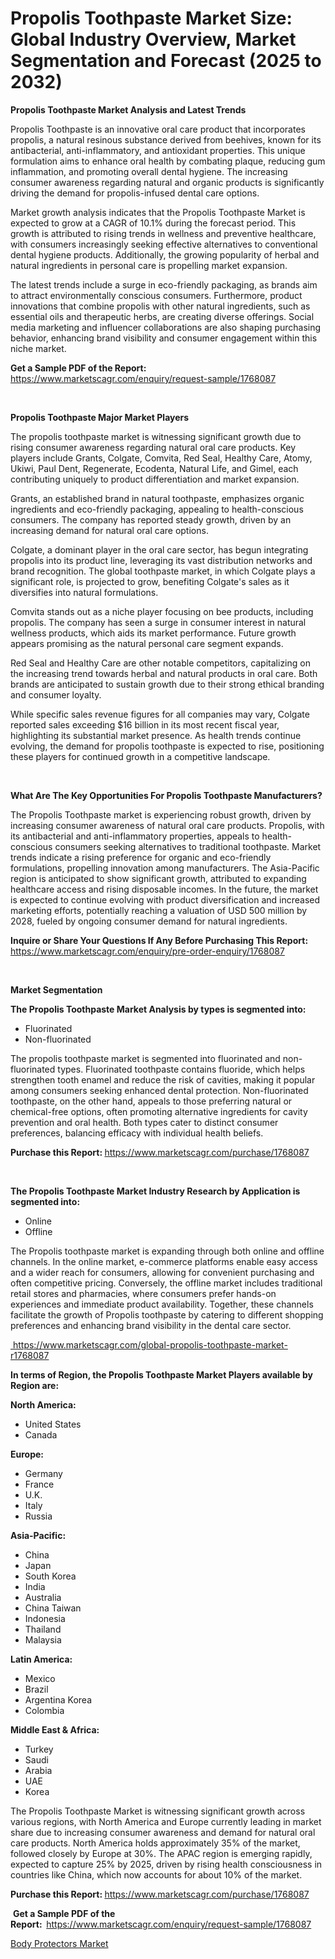 <p><h1>Propolis Toothpaste Market Size: Global Industry Overview, Market Segmentation and Forecast (2025 to 2032)</h1></p><p><strong>Propolis Toothpaste Market Analysis and Latest Trends</strong></p>
<p><p>Propolis Toothpaste is an innovative oral care product that incorporates propolis, a natural resinous substance derived from beehives, known for its antibacterial, anti-inflammatory, and antioxidant properties. This unique formulation aims to enhance oral health by combating plaque, reducing gum inflammation, and promoting overall dental hygiene. The increasing consumer awareness regarding natural and organic products is significantly driving the demand for propolis-infused dental care options.</p><p>Market growth analysis indicates that the Propolis Toothpaste Market is expected to grow at a CAGR of 10.1% during the forecast period. This growth is attributed to rising trends in wellness and preventive healthcare, with consumers increasingly seeking effective alternatives to conventional dental hygiene products. Additionally, the growing popularity of herbal and natural ingredients in personal care is propelling market expansion.</p><p>The latest trends include a surge in eco-friendly packaging, as brands aim to attract environmentally conscious consumers. Furthermore, product innovations that combine propolis with other natural ingredients, such as essential oils and therapeutic herbs, are creating diverse offerings. Social media marketing and influencer collaborations are also shaping purchasing behavior, enhancing brand visibility and consumer engagement within this niche market.</p></p>
<p><strong>Get a Sample PDF of the Report:&nbsp;</strong> <a href="https://www.marketscagr.com/enquiry/request-sample/1768087?utm_campaign=1126&utm_medium=2&utm_source=Github&utm_content=ia&utm_term=07022025&utm_id=propolis-toothpaste">https://www.marketscagr.com/enquiry/request-sample/1768087</a></p>
<p>&nbsp;</p>
<p><strong>Propolis Toothpaste Major Market Players</strong></p>
<p><p>The propolis toothpaste market is witnessing significant growth due to rising consumer awareness regarding natural oral care products. Key players include Grants, Colgate, Comvita, Red Seal, Healthy Care, Atomy, Ukiwi, Paul Dent, Regenerate, Ecodenta, Natural Life, and Gimel, each contributing uniquely to product differentiation and market expansion.</p><p>Grants, an established brand in natural toothpaste, emphasizes organic ingredients and eco-friendly packaging, appealing to health-conscious consumers. The company has reported steady growth, driven by an increasing demand for natural oral care options.</p><p>Colgate, a dominant player in the oral care sector, has begun integrating propolis into its product line, leveraging its vast distribution networks and brand recognition. The global toothpaste market, in which Colgate plays a significant role, is projected to grow, benefiting Colgate's sales as it diversifies into natural formulations.</p><p>Comvita stands out as a niche player focusing on bee products, including propolis. The company has seen a surge in consumer interest in natural wellness products, which aids its market performance. Future growth appears promising as the natural personal care segment expands.</p><p>Red Seal and Healthy Care are other notable competitors, capitalizing on the increasing trend towards herbal and natural products in oral care. Both brands are anticipated to sustain growth due to their strong ethical branding and consumer loyalty.</p><p>While specific sales revenue figures for all companies may vary, Colgate reported sales exceeding $16 billion in its most recent fiscal year, highlighting its substantial market presence. As health trends continue evolving, the demand for propolis toothpaste is expected to rise, positioning these players for continued growth in a competitive landscape.</p></p>
<p>&nbsp;</p>
<p><strong>What Are The Key Opportunities For Propolis Toothpaste Manufacturers?</strong></p>
<p><p>The Propolis Toothpaste market is experiencing robust growth, driven by increasing consumer awareness of natural oral care products. Propolis, with its antibacterial and anti-inflammatory properties, appeals to health-conscious consumers seeking alternatives to traditional toothpaste. Market trends indicate a rising preference for organic and eco-friendly formulations, propelling innovation among manufacturers. The Asia-Pacific region is anticipated to show significant growth, attributed to expanding healthcare access and rising disposable incomes. In the future, the market is expected to continue evolving with product diversification and increased marketing efforts, potentially reaching a valuation of USD 500 million by 2028, fueled by ongoing consumer demand for natural ingredients.</p></p>
<p><strong>Inquire or Share Your Questions If Any Before Purchasing This Report:</strong> <a href="https://www.marketscagr.com/enquiry/pre-order-enquiry/1768087?utm_campaign=1126&utm_medium=2&utm_source=Github&utm_content=ia&utm_term=07022025&utm_id=propolis-toothpaste">https://www.marketscagr.com/enquiry/pre-order-enquiry/1768087</a></p>
<p>&nbsp;</p>
<p><strong>Market Segmentation</strong></p>
<p><strong>The Propolis Toothpaste Market Analysis by types is segmented into:</strong></p>
<p><ul><li>Fluorinated</li><li>Non-fluorinated</li></ul></p>
<p><p>The propolis toothpaste market is segmented into fluorinated and non-fluorinated types. Fluorinated toothpaste contains fluoride, which helps strengthen tooth enamel and reduce the risk of cavities, making it popular among consumers seeking enhanced dental protection. Non-fluorinated toothpaste, on the other hand, appeals to those preferring natural or chemical-free options, often promoting alternative ingredients for cavity prevention and oral health. Both types cater to distinct consumer preferences, balancing efficacy with individual health beliefs.</p></p>
<p><strong>Purchase this Report:&nbsp;</strong><a href="https://www.marketscagr.com/purchase/1768087?utm_campaign=1126&utm_medium=2&utm_source=Github&utm_content=ia&utm_term=07022025&utm_id=propolis-toothpaste">https://www.marketscagr.com/purchase/1768087</a></p>
<p>&nbsp;</p>
<p><strong>The Propolis Toothpaste Market Industry Research by Application is segmented into:</strong></p>
<p><ul><li>Online</li><li>Offline</li></ul></p>
<p><p>The Propolis toothpaste market is expanding through both online and offline channels. In the online market, e-commerce platforms enable easy access and a wider reach for consumers, allowing for convenient purchasing and often competitive pricing. Conversely, the offline market includes traditional retail stores and pharmacies, where consumers prefer hands-on experiences and immediate product availability. Together, these channels facilitate the growth of Propolis toothpaste by catering to different shopping preferences and enhancing brand visibility in the dental care sector.</p></p>
<p><a href="https://www.marketscagr.com/global-propolis-toothpaste-market-r1768087?utm_campaign=1126&utm_medium=2&utm_source=Github&utm_content=ia&utm_term=07022025&utm_id=propolis-toothpaste">&nbsp;https://www.marketscagr.com/global-propolis-toothpaste-market-r1768087</a></p>
<p><strong>In terms of Region, the Propolis Toothpaste Market Players available by Region are:</strong></p>
<p>
    <p> <strong> North America: </strong>
        <ul>
            <li>United States</li>
            <li>Canada</li>
        </ul>
        </p> 
    <p> <strong> Europe: </strong>
        <ul>
            <li>Germany</li>
            <li>France</li>
            <li>U.K.</li>
            <li>Italy</li>
            <li>Russia</li>
        </ul>
        </p> 
    <p> <strong> Asia-Pacific: </strong>
        <ul>
            <li>China</li>
            <li>Japan</li>
            <li>South Korea</li>
            <li>India</li>
            <li>Australia</li>
            <li>China Taiwan</li>
            <li>Indonesia</li>
            <li>Thailand</li>
            <li>Malaysia</li>
        </ul>
        </p> 
    <p> <strong> Latin America: </strong>
        <ul>
            <li>Mexico</li>
            <li>Brazil</li>
            <li>Argentina Korea</li>
            <li>Colombia</li>
        </ul>
        </p> 
    <p> <strong> Middle East & Africa: </strong>
        <ul>
            <li>Turkey</li>
            <li>Saudi</li>
            <li>Arabia</li>
            <li>UAE</li>
            <li>Korea</li>
        </ul>
    </p>
    </p>
<p><p>The Propolis Toothpaste Market is witnessing significant growth across various regions, with North America and Europe currently leading in market share due to increasing consumer awareness and demand for natural oral care products. North America holds approximately 35% of the market, followed closely by Europe at 30%. The APAC region is emerging rapidly, expected to capture 25% by 2025, driven by rising health consciousness in countries like China, which now accounts for about 10% of the market.</p></p>
<p><strong>Purchase this Report: </strong><a href="https://www.marketscagr.com/purchase/1768087?utm_campaign=1126&utm_medium=2&utm_source=Github&utm_content=ia&utm_term=07022025&utm_id=propolis-toothpaste">https://www.marketscagr.com/purchase/1768087</a></p>
<p>&nbsp;<strong>Get a Sample PDF of the Report:&nbsp;&nbsp;</strong><a href="https://www.marketscagr.com/enquiry/request-sample/1768087?utm_campaign=1126&utm_medium=2&utm_source=Github&utm_content=ia&utm_term=07022025&utm_id=propolis-toothpaste">https://www.marketscagr.com/enquiry/request-sample/1768087</a></p>
<p><strong></strong></p>
<p><p><a href="https://github.com/julyju69/Market-Research-Report-List-5/blob/main/body-protectors-market.md?utm_campaign=1126&utm_medium=2&utm_source=Github&utm_content=ia&utm_term=07022025&utm_id=propolis-toothpaste">Body Protectors Market</a></p></p>